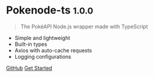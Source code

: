 # Pokenode-ts <small>1.0.0</small>

> The PokéAPI Node.js wrapper made with TypeScript

- Simple and lightweight
- Built-in types
- Axios with auto-cache requests
- Logging configurations

[GitHub](https://github.com/Gabb-c/pokenode-ts)
[Get Started](#main)
